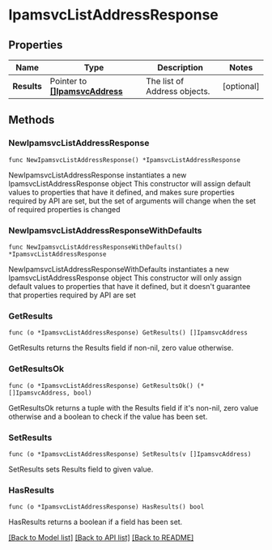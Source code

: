 # IpamsvcListAddressResponse

## Properties

Name | Type | Description | Notes
------------ | ------------- | ------------- | -------------
**Results** | Pointer to [**[]IpamsvcAddress**](IpamsvcAddress.md) | The list of Address objects. | [optional] 

## Methods

### NewIpamsvcListAddressResponse

`func NewIpamsvcListAddressResponse() *IpamsvcListAddressResponse`

NewIpamsvcListAddressResponse instantiates a new IpamsvcListAddressResponse object
This constructor will assign default values to properties that have it defined,
and makes sure properties required by API are set, but the set of arguments
will change when the set of required properties is changed

### NewIpamsvcListAddressResponseWithDefaults

`func NewIpamsvcListAddressResponseWithDefaults() *IpamsvcListAddressResponse`

NewIpamsvcListAddressResponseWithDefaults instantiates a new IpamsvcListAddressResponse object
This constructor will only assign default values to properties that have it defined,
but it doesn't guarantee that properties required by API are set

### GetResults

`func (o *IpamsvcListAddressResponse) GetResults() []IpamsvcAddress`

GetResults returns the Results field if non-nil, zero value otherwise.

### GetResultsOk

`func (o *IpamsvcListAddressResponse) GetResultsOk() (*[]IpamsvcAddress, bool)`

GetResultsOk returns a tuple with the Results field if it's non-nil, zero value otherwise
and a boolean to check if the value has been set.

### SetResults

`func (o *IpamsvcListAddressResponse) SetResults(v []IpamsvcAddress)`

SetResults sets Results field to given value.

### HasResults

`func (o *IpamsvcListAddressResponse) HasResults() bool`

HasResults returns a boolean if a field has been set.


[[Back to Model list]](../README.md#documentation-for-models) [[Back to API list]](../README.md#documentation-for-api-endpoints) [[Back to README]](../README.md)


